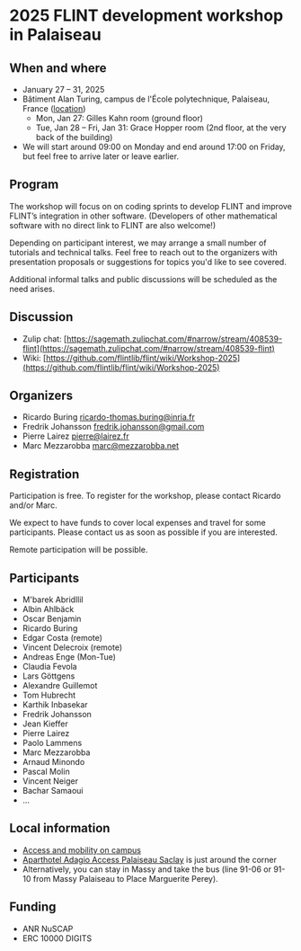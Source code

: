 # 2025 FLINT development workshop in Palaiseau

## When and where

* January 27 – 31, 2025
* Bâtiment Alan Turing, campus de l'École polytechnique, Palaiseau, France
  ([location](https://www.openstreetmap.org/?mlat=48.71441&mlon=2.20540#map=18/48.71441/2.20540))
  * Mon, Jan 27: Gilles Kahn room (ground floor)
  * Tue, Jan 28 – Fri, Jan 31: Grace Hopper room (2nd floor, at the very back of
  the building)
* We will start around 09:00 on Monday and end around 17:00 on Friday, but feel
  free to arrive later or leave earlier.

## Program

The workshop will focus on on coding sprints to develop FLINT and improve
FLINT’s integration in other software.
(Developers of other mathematical software with no direct link to FLINT are also
welcome!)

Depending on participant interest, we may arrange a small number of tutorials
and technical talks.
Feel free to reach out to the organizers with presentation proposals or
suggestions for topics you'd like to see covered.

Additional informal talks and public discussions will be scheduled as the need
arises.

## Discussion

* Zulip chat: [https://sagemath.zulipchat.com/#narrow/stream/408539-flint](https://sagemath.zulipchat.com/#narrow/stream/408539-flint)
* Wiki: [https://github.com/flintlib/flint/wiki/Workshop-2025](https://github.com/flintlib/flint/wiki/Workshop-2025)

## Organizers

* Ricardo Buring <ricardo-thomas.buring@inria.fr>
* Fredrik Johansson <fredrik.johansson@gmail.com>
* Pierre Lairez <pierre@lairez.fr>
* Marc Mezzarobba <marc@mezzarobba.net>

## Registration

Participation is free.
To register for the workshop, please contact Ricardo and/or Marc.

We expect to have funds to cover local expenses and travel for some
participants. Please contact us as soon as possible if you are interested.

Remote participation will be possible.

## Participants

* M'barek Abridllil
* Albin Ahlbäck
* Oscar Benjamin
* Ricardo Buring
* Edgar Costa (remote)
* Vincent Delecroix (remote)
* Andreas Enge (Mon-Tue)
* Claudia Fevola
* Lars Göttgens
* Alexandre Guillemot
* Tom Hubrecht
* Karthik Inbasekar
* Fredrik Johansson
* Jean Kieffer
* Pierre Lairez
* Paolo Lammens
* Marc Mezzarobba
* Arnaud Minondo
* Pascal Molin
* Vincent Neiger
* Bachar Samaoui
* ...

## Local information

* [Access and mobility on campus](https://www.ip-paris.fr/en/access-and-mobility-campus)
* [Aparthotel Adagio Access Palaiseau Saclay](https://www.adagio-city.com/fr/hotel-a0x3-apparthotel-adagio-access-palaiseau-saclay.shtml)
  is just around the corner
* Alternatively, you can stay in Massy and take the bus (line 91-06 or 91-10
  from Massy Palaiseau to Place Marguerite Perey).

## Funding

* ANR NuSCAP
* ERC 10000 DIGITS
